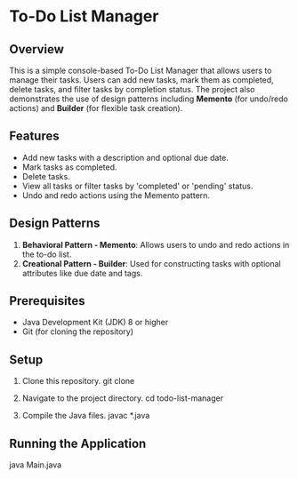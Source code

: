 # To-Do List Manager

## Overview

This is a simple console-based To-Do List Manager that allows users to manage their tasks. Users can add new tasks, mark them as completed, delete tasks, and filter tasks by completion status. The project also demonstrates the use of design patterns including **Memento** (for undo/redo actions) and **Builder** (for flexible task creation).

## Features

- Add new tasks with a description and optional due date.
- Mark tasks as completed.
- Delete tasks.
- View all tasks or filter tasks by 'completed' or 'pending' status.
- Undo and redo actions using the Memento pattern.

## Design Patterns

1. **Behavioral Pattern - Memento**: Allows users to undo and redo actions in the to-do list.
2. **Creational Pattern - Builder**: Used for constructing tasks with optional attributes like due date and tags.

## Prerequisites

- Java Development Kit (JDK) 8 or higher
- Git (for cloning the repository)

## Setup

1. Clone this repository.
   git clone <repository-url>

2. Navigate to the project directory.
    cd todo-list-manager
   
3. Compile the Java files.
    javac *.java

## Running the Application

  java Main.java
